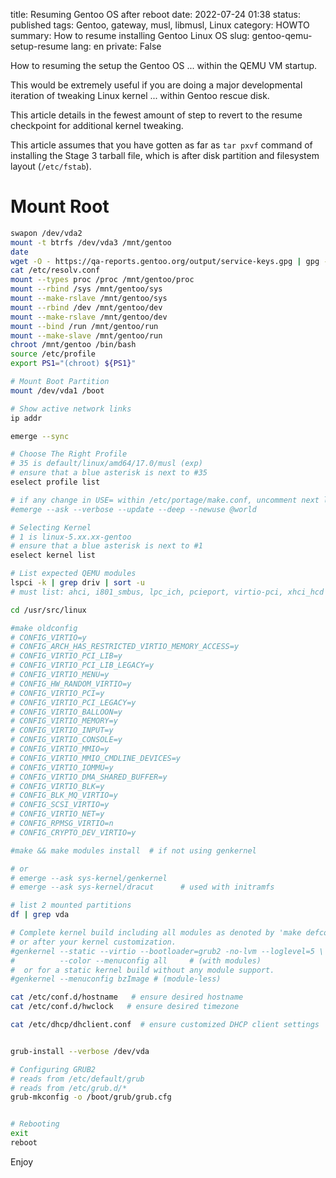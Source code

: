 title: Resuming Gentoo OS after reboot
date: 2022-07-24 01:38
status: published
tags: Gentoo, gateway, musl, libmusl, Linux
category: HOWTO
summary: How to resume installing Gentoo Linux OS
slug: gentoo-qemu-setup-resume
lang: en
private: False


How to resuming the setup the Gentoo OS ... within the QEMU VM startup.

This would be extremely useful if you are doing a major developmental
iteration of tweaking Linux kernel ... within Gentoo rescue disk.

This article details in the fewest amount of step to revert to the
resume checkpoint for additional kernel tweaking.

This article assumes that you have gotten as far as `tar pxvf` command
of installing the Stage 3 tarball file, which is after disk partition
and filesystem layout (`/etc/fstab`).

# Mount Root

```bash
swapon /dev/vda2
mount -t btrfs /dev/vda3 /mnt/gentoo
date
wget -O - https://qa-reports.gentoo.org/output/service-keys.gpg | gpg --import
cat /etc/resolv.conf
mount --types proc /proc /mnt/gentoo/proc
mount --rbind /sys /mnt/gentoo/sys
mount --make-rslave /mnt/gentoo/sys
mount --rbind /dev /mnt/gentoo/dev
mount --make-rslave /mnt/gentoo/dev
mount --bind /run /mnt/gentoo/run
mount --make-slave /mnt/gentoo/run 
chroot /mnt/gentoo /bin/bash
source /etc/profile
export PS1="(chroot) ${PS1}"

# Mount Boot Partition
mount /dev/vda1 /boot

# Show active network links
ip addr

emerge --sync

# Choose The Right Profile
# 35 is default/linux/amd64/17.0/musl (exp)
# ensure that a blue asterisk is next to #35
eselect profile list

# if any change in USE= within /etc/portage/make.conf, uncomment next line
#emerge --ask --verbose --update --deep --newuse @world

# Selecting Kernel
# 1 is linux-5.xx.xx-gentoo
# ensure that a blue asterisk is next to #1
eselect kernel list

# List expected QEMU modules
lspci -k | grep driv | sort -u
# must list: ahci, i801_smbus, lpc_ich, pcieport, virtio-pci, xhci_hcd

cd /usr/src/linux

#make oldconfig
# CONFIG_VIRTIO=y
# CONFIG_ARCH_HAS_RESTRICTED_VIRTIO_MEMORY_ACCESS=y
# CONFIG_VIRTIO_PCI_LIB=y
# CONFIG_VIRTIO_PCI_LIB_LEGACY=y
# CONFIG_VIRTIO_MENU=y
# CONFIG_HW_RANDOM_VIRTIO=y
# CONFIG_VIRTIO_PCI=y
# CONFIG_VIRTIO_PCI_LEGACY=y
# CONFIG_VIRTIO_BALLOON=y
# CONFIG_VIRTIO_MEMORY=y
# CONFIG_VIRTIO_INPUT=y
# CONFIG_VIRTIO_CONSOLE=y
# CONFIG_VIRTIO_MMIO=y
# CONFIG_VIRTIO_MMIO_CMDLINE_DEVICES=y
# CONFIG_VIRTIO_IOMMU=y
# CONFIG_VIRTIO_DMA_SHARED_BUFFER=y
# CONFIG_VIRTIO_BLK=y
# CONFIG_BLK_MQ_VIRTIO=y
# CONFIG_SCSI_VIRTIO=y
# CONFIG_VIRTIO_NET=y
# CONFIG_RPMSG_VIRTIO=n
# CONFIG_CRYPTO_DEV_VIRTIO=y

#make && make modules install  # if not using genkernel

# or
# emerge --ask sys-kernel/genkernel
# emerge --ask sys-kernel/dracut      # used with initramfs

# list 2 mounted partitions
df | grep vda

# Complete kernel build including all modules as denoted by 'make defconfig'
# or after your kernel customization.
#genkernel --static --virtio --bootloader=grub2 -no-lvm --loglevel=5 \
#          --color --menuconfig all     # (with modules)
#  or for a static kernel build without any module support.
#genkernel --menuconfig bzImage # (module-less)

cat /etc/conf.d/hostname   # ensure desired hostname
cat /etc/conf.d/hwclock   # ensure desired timezone

cat /etc/dhcp/dhclient.conf  # ensure customized DHCP client settings


grub-install --verbose /dev/vda

# Configuring GRUB2
# reads from /etc/default/grub
# reads from /etc/grub.d/*
grub-mkconfig -o /boot/grub/grub.cfg


# Rebooting
exit
reboot
```


Enjoy
